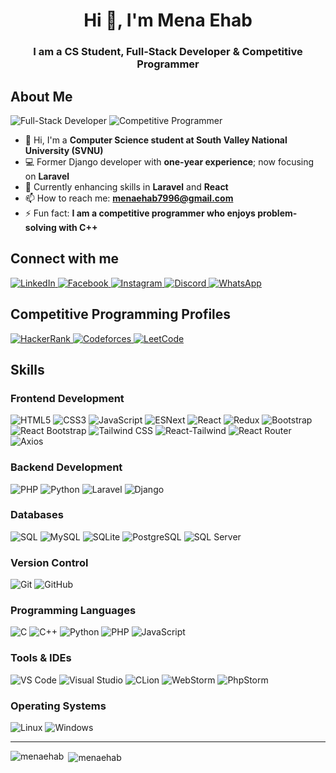 <h1 align="center">Hi 👋, I'm Mena Ehab</h1>
<h3 align="center">I am a CS Student, Full-Stack Developer & Competitive Programmer</h3>

<!--
<p align="left"> <img src="https://komarev.com/ghpvc/?username=menaehab&label=Profile%20views&color=0e75b6&style=flat" alt="menaehab" /> </p>
-->
<!--
<p align="left"> <a href="https://github.com/ryo-ma/github-profile-trophy"><img src="https://github-profile-trophy.vercel.app/?username=menaehab" alt="menaehab" /></a> </p>

<hr>
-->
## About Me

![Full-Stack Developer](https://img.shields.io/badge/Full--Stack-Developer-blue)
![Competitive Programmer](https://img.shields.io/badge/Competitive-Programmer-blue)

- 🏫 Hi, I'm a **Computer Science student at South Valley National University (SVNU)**
- 💻 Former Django developer with **one-year experience**; now focusing on **Laravel**
- 🌱 Currently enhancing skills in **Laravel** and **React**
- 📫 How to reach me: **menaehab7996@gmail.com**
- ⚡ Fun fact: **I am a competitive programmer who enjoys problem-solving with C++**


## Connect with me

<p align="left">
  <a href="https://linkedin.com/in/mena-ehab-262a4b290" target="_blank">
    <img src="https://img.shields.io/badge/LinkedIn-0077B5?style=flat-square&logo=linkedin&logoColor=white" alt="LinkedIn" />
  </a>
  <a href="https://fb.com/mena.ehab.9026" target="_blank">
    <img src="https://img.shields.io/badge/Facebook-1877F2?style=flat-square&logo=facebook&logoColor=white" alt="Facebook" />
  </a>
  <a href="https://instagram.com/justt._.mena/" target="_blank">
    <img src="https://img.shields.io/badge/Instagram-E4405F?style=flat-square&logo=instagram&logoColor=white" alt="Instagram" />
  </a>
  <a href="https://discord.com/users/commanderyt" target="_blank">
    <img src="https://img.shields.io/badge/Discord-5865F2?style=flat-square&logo=discord&logoColor=white" alt="Discord" />
  </a>
  <a href="https://wa.me/201224535628" target="_blank">
    <img src="https://img.shields.io/badge/WhatsApp-25D366?style=flat-square&logo=whatsapp&logoColor=white" alt="WhatsApp" />
  </a>
</p>

## Competitive Programming Profiles

<p align="left">
    <a href="https://www.hackerrank.com/commanderyt123" target="_blank">
    <img src="https://img.shields.io/badge/HackerRank-2EC866?style=flat-square&logo=hackerrank&logoColor=white" alt="HackerRank" />
  </a>
  <a href="https://codeforces.com/profile/mena.exe" target="_blank">
    <img src="https://img.shields.io/badge/Codeforces-1F8ACB?style=flat-square&logo=codeforces&logoColor=white" alt="Codeforces" />
  </a>
  <a href="https://www.leetcode.com/mena_ehab" target="_blank">
    <img src="https://img.shields.io/badge/LeetCode-FFA116?style=flat-square&logo=leetcode&logoColor=white" alt="LeetCode" />
  </a>
</p>

## Skills

### Frontend Development
<p align="left">
  <img src="https://img.shields.io/badge/HTML5-E34F26?style=flat-square&logo=html5&logoColor=white" alt="HTML5" />
  <img src="https://img.shields.io/badge/CSS3-1572B6?style=flat-square&logo=css3&logoColor=white" alt="CSS3" />
  <img src="https://img.shields.io/badge/JavaScript-F7DF1E?style=flat-square&logo=javascript&logoColor=black" alt="JavaScript" />
  <img src="https://img.shields.io/badge/ESNext-2B7489?style=flat-square&logo=javascript&logoColor=white" alt="ESNext" />
  <img src="https://img.shields.io/badge/React-61DAFB?style=flat-square&logo=react&logoColor=black" alt="React" />
  <img src="https://img.shields.io/badge/Redux-764ABC?style=flat-square&logo=redux&logoColor=white" alt="Redux" />
  <img src="https://img.shields.io/badge/Bootstrap-563D7C?style=flat-square&logo=bootstrap&logoColor=white" alt="Bootstrap" />
  <img src="https://img.shields.io/badge/React--Bootstrap-563D7C?style=flat-square&logo=bootstrap&logoColor=white" alt="React Bootstrap" />
  <img src="https://img.shields.io/badge/TailwindCSS-38B2AC?style=flat-square&logo=tailwind-css&logoColor=white" alt="Tailwind CSS" />
<img src="https://img.shields.io/badge/React--Tailwind-38B2AC?style=flat-square&logo=react&logoColor=white" alt="React-Tailwind" />
  <img src="https://img.shields.io/badge/React--Router-CA4245?style=flat-square&logo=react-router&logoColor=white" alt="React Router" />
  <img src="https://img.shields.io/badge/Axios-5A29E4?style=flat-square&logo=axios&logoColor=white" alt="Axios" />
</p>

### Backend Development
<p align="left">
  <img src="https://img.shields.io/badge/PHP-777BB4?style=flat-square&logo=php&logoColor=white" alt="PHP" />
  <img src="https://img.shields.io/badge/Python-3776AB?style=flat-square&logo=python&logoColor=white" alt="Python" />
  <img src="https://img.shields.io/badge/Laravel-FF2D20?style=flat-square&logo=laravel&logoColor=white" alt="Laravel" />
  <img src="https://img.shields.io/badge/Django-092E20?style=flat-square&logo=django&logoColor=white" alt="Django" />
</p>

### Databases
<p align="left">
  <img src="https://img.shields.io/badge/SQL-4479A1?style=flat-square&logo=sql&logoColor=white" alt="SQL" />
  <img src="https://img.shields.io/badge/MySQL-4479A1?style=flat-square&logo=mysql&logoColor=white" alt="MySQL" />
  <img src="https://img.shields.io/badge/SQLite-003B57?style=flat-square&logo=sqlite&logoColor=white" alt="SQLite" />
  <img src="https://img.shields.io/badge/PostgreSQL-336791?style=flat-square&logo=postgresql&logoColor=white" alt="PostgreSQL" />
  <img src="https://img.shields.io/badge/SQL%20Server-CC2927?style=flat-square&logo=microsoft-sql-server&logoColor=white" alt="SQL Server" />
</p>

### Version Control
<p align="left">
  <img src="https://img.shields.io/badge/Git-F05032?style=flat-square&logo=git&logoColor=white" alt="Git" />
  <img src="https://img.shields.io/badge/GitHub-181717?style=flat-square&logo=github&logoColor=white" alt="GitHub" />
</p>

### Programming Languages
<p align="left">
  <img src="https://img.shields.io/badge/C-00599C?style=flat-square&logo=c&logoColor=white" alt="C" />
  <img src="https://img.shields.io/badge/C++-00599C?style=flat-square&logo=c%2B%2B&logoColor=white" alt="C++" />
  <img src="https://img.shields.io/badge/Python-3776AB?style=flat-square&logo=python&logoColor=white" alt="Python" />
  <img src="https://img.shields.io/badge/PHP-777BB4?style=flat-square&logo=php&logoColor=white" alt="PHP" />
  <img src="https://img.shields.io/badge/JavaScript-F7DF1E?style=flat-square&logo=javascript&logoColor=black" alt="JavaScript" />
</p>

### Tools & IDEs
<p align="left">
  <img src="https://img.shields.io/badge/VS%20Code-007ACC?style=flat-square&logo=visual-studio-code&logoColor=white" alt="VS Code" />
  <img src="https://img.shields.io/badge/Visual%20Studio-5C2D91?style=flat-square&logo=visual-studio&logoColor=white" alt="Visual Studio" />
  <img src="https://img.shields.io/badge/CLion-000000?style=flat-square&logo=clion&logoColor=white" alt="CLion" />
  <img src="https://img.shields.io/badge/WebStorm-000000?style=flat-square&logo=webstorm&logoColor=white" alt="WebStorm" />
  <img src="https://img.shields.io/badge/PhpStorm-000000?style=flat-square&logo=phpstorm&logoColor=white" alt="PhpStorm" />
</p>

### Operating Systems
<p align="left">
  <img src="https://img.shields.io/badge/Linux-FCC624?style=flat-square&logo=linux&logoColor=black" alt="Linux" />
  <img src="https://img.shields.io/badge/Windows-0078D6?style=flat-square&logo=windows&logoColor=white" alt="Windows" />
</p>

<hr>

<p><img align="left" src="https://github-readme-stats.vercel.app/api/top-langs?username=menaehab&show_icons=true&locale=en&layout=compact" alt="menaehab" /></p>

<p>&nbsp;<img align="center" src="https://github-readme-stats.vercel.app/api?username=menaehab&show_icons=true&locale=en" alt="menaehab" /></p>
<br>

